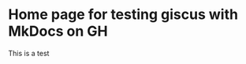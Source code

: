 # Home page for testing giscus with MkDocs on GH

This is a test

<script src="https://giscus.app/client.js"
        data-repo="mirau1/test_giscus_with_mkdocs"
        data-repo-id="R_kgDONxk9Qw"
        data-category="General"
        data-category-id="DIC_kwDONxk9Q84CmdKt"
        data-mapping="pathname"
        data-strict="0"
        data-reactions-enabled="1"
        data-emit-metadata="0"
        data-input-position="top"
        data-theme="preferred_color_scheme"
        data-lang="en"
        crossorigin="anonymous"
        async>
</script>
